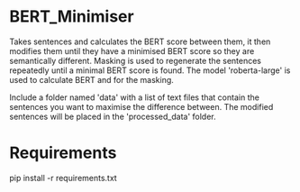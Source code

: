 # BERT_Minimiser
Takes sentences and calculates the BERT score between them, it then modifies them until they have a minimised BERT score so they are semantically different. 
Masking is used to regenerate the sentences repeatedly until a minimal BERT score is found. The model 'roberta-large' is used to calculate BERT and for the masking. 

Include a folder named 'data' with a list of text files that contain the sentences you want to maximise the difference between. 
The modified sentences will be placed in the 'processed_data' folder.  

# Requirements
pip install -r requirements.txt
